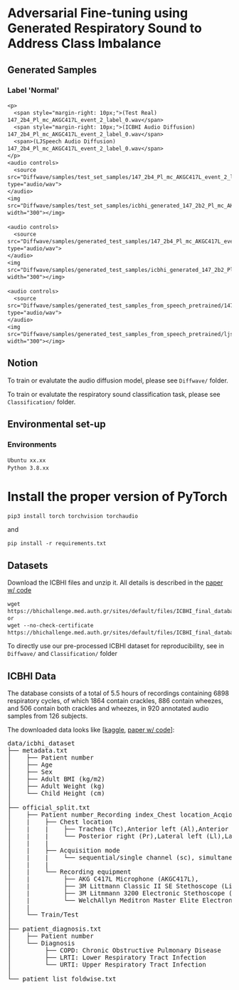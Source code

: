 # Adversarial Fine-tuning using Generated Respiratory Sound to Address Class Imbalance

## Generated Samples

### Label 'Normal'
<section>

    <p>
      <span style="margin-right: 10px;">(Test Real) 147_2b4_Pl_mc_AKGC417L_event_2_label_0.wav</span>
      <span style="margin-right: 10px;">(ICBHI Audio Diffusion) 147_2b4_Pl_mc_AKGC417L_event_2_label_0.wav</span>
      <span>(LJSpeech Audio Diffusion) 147_2b4_Pl_mc_AKGC417L_event_2_label_0.wav</span>
    </p>
    <audio controls>
      <source src="Diffwave/samples/test_set_samples/147_2b4_Pl_mc_AKGC417L_event_2_label_0.wav" type="audio/wav">
    </audio>
    <img src="Diffwave/samples/test_set_samples/icbhi_generated_147_2b2_Pl_mc_AKGC417L_event_2_label_2.png" width="300"></img>

    <audio controls>
      <source src="Diffwave/samples/generated_test_samples/147_2b4_Pl_mc_AKGC417L_event_2_label_0.wav" type="audio/wav">
    </audio>
    <img src="Diffwave/samples/generated_test_samples/icbhi_generated_147_2b2_Pl_mc_AKGC417L_event_2_label_2.png" width="300"></img>

    <audio controls>
      <source src="Diffwave/samples/generated_test_samples_from_speech_pretrained/147_2b4_Pl_mc_AKGC417L_event_2_label_0.wav" type="audio/wav">
    </audio>
    <img src="Diffwave/samples/generated_test_samples_from_speech_pretrained/ljspeech_147_2b2_Pl_mc_AKGC417L_event_2_label_2.png" width="300"></img>

</section>



## Notion
To train or evalutate the audio diffusion model, please see ```Diffwave/``` folder.

To train or evalutate the respiratory sound classification task, please see ```Classification/``` folder.

## Environmental set-up

### Environments
`Ubuntu xx.xx`  
`Python 3.8.xx`

# Install the proper version of PyTorch
```
pip3 install torch torchvision torchaudio
```
and
```
pip install -r requirements.txt
```

## Datasets

Download the ICBHI files and unzip it.
All details is described in the [paper w/ code](https://paperswithcode.com/dataset/icbhi-respiratory-sound-database)

```
wget https://bhichallenge.med.auth.gr/sites/default/files/ICBHI_final_database/ICBHI_final_database.zip
or 
wget --no-check-certificate  https://bhichallenge.med.auth.gr/sites/default/files/ICBHI_final_database/ICBHI_final_database.zip
```
To directly use our pre-processed ICBHI dataset for reproducibility, see in ```Diffwave/``` and ```Classification/``` folder

## ICBHI Data

The database consists of a total of 5.5 hours of recordings containing 6898 respiratory cycles, of which 1864 contain crackles, 886 contain wheezes, and 506 contain both crackles and wheezes, in 920 annotated audio samples from 126 subjects.

The downloaded data looks like [[kaggle](https://www.kaggle.com/datasets/vbookshelf/respiratory-sound-database), [paper w/ code](https://paperswithcode.com/dataset/icbhi-respiratory-sound-database)]:

<pre>
data/icbhi_dataset
├── metadata.txt
│    ├── Patient number
│    ├── Age
│    ├── Sex
│    ├── Adult BMI (kg/m2)
│    ├── Adult Weight (kg)
│    └── Child Height (cm)
│
├── official_split.txt
│    ├── Patient number_Recording index_Chest location_Acqiosotopm mode_Recording equipment
│    |    ├── Chest location
│    |    |    ├── Trachea (Tc),Anterior left (Al),Anterior right (Ar),Posterior left (Pl)
│    |    |    └── Posterior right (Pr),Lateral left (Ll),Lateral right (Lr)
│    |    |
│    |    ├── Acquisition mode
│    |    |    └── sequential/single channel (sc), simultaneous/multichannel (mc)
│    |    |
│    |    └── Recording equipment 
│    |         ├── AKG C417L Microphone (AKGC417L), 
│    |         ├── 3M Littmann Classic II SE Stethoscope (LittC2SE), 
│    |         ├── 3M Litmmann 3200 Electronic Stethoscope (Litt3200), 
│    |         └── WelchAllyn Meditron Master Elite Electronic Stethoscope (Meditron)
│    |    
│    └── Train/Test   
│
├── patient_diagnosis.txt
│    ├── Patient number
│    └── Diagnosis
│         ├── COPD: Chronic Obstructive Pulmonary Disease
│         ├── LRTI: Lower Respiratory Tract Infection
│         └── URTI: Upper Respiratory Tract Infection
│
└── patient_list_foldwise.txt
</pre>
